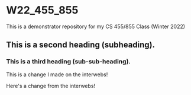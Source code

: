 # W22_455_855
This is a demonstrator repository for my CS 455/855 Class (Winter 2022)

## This is a second heading (subheading). 
### This is a third heading (sub-sub-heading).

This is a change I made on the interwebs!
 
 Here's a change from the interwebs!

